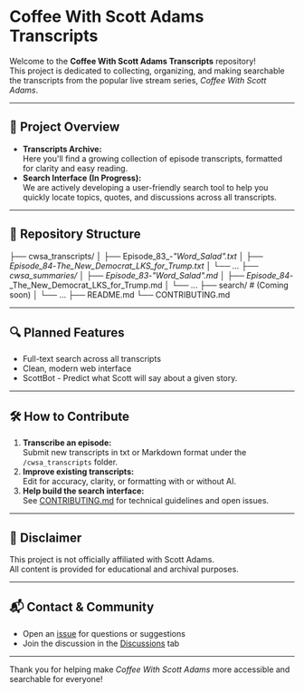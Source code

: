 # Coffee With Scott Adams Transcripts

Welcome to the **Coffee With Scott Adams Transcripts** repository!  
This project is dedicated to collecting, organizing, and making searchable the transcripts from the popular live stream series, *Coffee With Scott Adams*.

---

## 🚀 Project Overview

- **Transcripts Archive:**  
  Here you'll find a growing collection of episode transcripts, formatted for clarity and easy reading.
- **Search Interface (In Progress):**  
  We are actively developing a user-friendly search tool to help you quickly locate topics, quotes, and discussions across all transcripts.

---

## 📂 Repository Structure
├── cwsa_transcripts/
│ ├── Episode_83_-_"Word_Salad".txt
│ ├── Episode_84_-_The_New_Democrat_LKS_for_Trump.txt
│ └── ...
├── cwsa_summaries/
│ ├── Episode_83_-_"Word_Salad".md
│ ├── Episode_84_-_The_New_Democrat_LKS_for_Trump.md
│ └── ...
├── search/ # (Coming soon)
│ └── ...
├── README.md
└── CONTRIBUTING.md


---

## 🔍 Planned Features

- Full-text search across all transcripts
- Clean, modern web interface
- ScottBot - Predict what Scott will say about a given story.

---

## 🛠️ How to Contribute

1. **Transcribe an episode:**  
   Submit new transcripts in txt or Markdown format under the `/cwsa_transcripts` folder.
2. **Improve existing transcripts:**  
   Edit for accuracy, clarity, or formatting with or without AI.
3. **Help build the search interface:**  
   See [CONTRIBUTING.md](CONTRIBUTING.md) for technical guidelines and open issues.

---

## 📢 Disclaimer

This project is not officially affiliated with Scott Adams.  
All content is provided for educational and archival purposes.

---

## 📬 Contact & Community

- Open an [issue](https://github.com/scott-ai-dams/issues) for questions or suggestions
- Join the discussion in the [Discussions](https://github.com/scott-ai-dams/discussions) tab

---

Thank you for helping make *Coffee With Scott Adams* more accessible and searchable for everyone!
